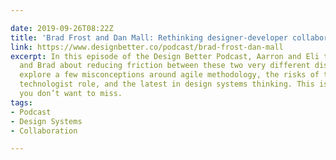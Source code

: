 ```yaml
---

date: 2019-09-26T08:22Z
title: 'Brad Frost and Dan Mall: Rethinking designer-developer collaboration'
link: https://www.designbetter.co/podcast/brad-frost-dan-mall
excerpt: In this episode of the Design Better Podcast, Aarron and Eli talk with Dan
  and Brad about reducing friction between these two very different disciplines. They
  explore a few misconceptions around agile methodology, the risks of the creative
  technologist role, and the latest in design systems thinking. This is a conversation
  you don’t want to miss.
tags:
- Podcast
- Design Systems
- Collaboration

---
```

